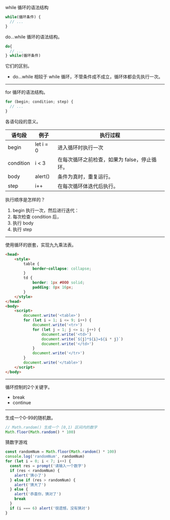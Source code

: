 while 循环的语法结构

```javascript
while(循环条件) {
  // ...
}
```

do...while 循环的语法结构。

```javascript
do{
  // ...
} while(循环条件)
```

它们的区别。

- do...while 相较于 while 循环，不管条件成不成立，循环体都会先执行一次。

-----

for 循环的语法结构。

```javascript
for (begin; condition; step) {
  // ...
}
```

各语句段的意义。

| 语句段    | 例子      | 执行过程                                     |
| --------- | --------- | -------------------------------------------- |
| begin     | let i = 0 | 进入循环时执行一次                           |
| condition | i < 3     | 在每次循环之前检查，如果为 false，停止循环。 |
| body      | alert()   | 条件为真时，重复运行。                       |
| step      | i++       | 在每次循环体迭代后执行。                     |

执行顺序是怎样的？

1. begin 执行一次，然后进行迭代：
2. 每次检查 condition 后，
3. 执行 body
4. 执行 step

-----

使用循环的嵌套，实现九九乘法表。

```html
<head>
	<style>
		table {
			border-collapse: collapse;
		}
		td {
			border: 1px #000 solid;
			padding: 8px 16px;
		}
	</style>
</head>
<body>
	<script>
		document.write('<table>')
		for (let i = 1; i <= 9; i++) {
			document.write('<tr>')
			for (let j = 1; j <= i; j++) {
				document.write('<td>')
				document.write(`${j}*${i}=${i * j}`)
				document.write('</td>')
			}
			document.write('</tr>')
		}
		document.write('</table>')
	</script>
</body>
```

-----

循环控制的2个关键字。

- break
- continue

-----

生成一个0-99的随机数。

```javascript
// Math.random() 生成一个 [0,1) 区间内的数字
Math.floor(Math.random() * 100)
```

猜数字游戏

```javascript
const randomNum = Math.floor(Math.random() * 100)
console.log('randomNum', randomNum)
for (let i = 0; i < 7; i++) {
  const res = prompt('请输入一个数字')
  if (res < randomNum) {
    alert('猜小了')
  } else if (res > randomNum) {
    alert('猜大了')
  } else {
    alert('恭喜你，猜对了')
    break
  }
  if (i === 6) alert('很遗憾，没有猜对')
}
```

